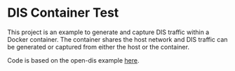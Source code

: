 # DIS Container Test

This project is an example to generate and capture DIS traffic within a Docker container.  The container shares the host network and DIS traffic can be generated or captured from either the host or the container.

Code is based on the open-dis example [here](https://github.com/open-dis/open-dis-java).